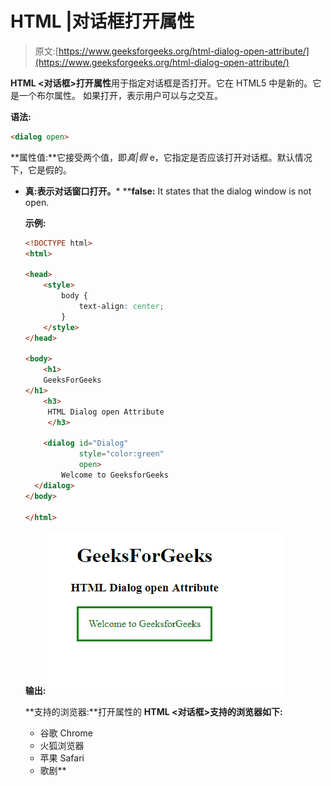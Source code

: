 # HTML |对话框打开属性

> 原文:[https://www.geeksforgeeks.org/html-dialog-open-attribute/](https://www.geeksforgeeks.org/html-dialog-open-attribute/)

**HTML <对话框>打开属性**用于指定对话框是否打开。它在 HTML5 中是新的。它是一个布尔属性。
如果打开，表示用户可以与之交互。

**语法:**

```html
<dialog open>
```

**属性值:**它接受两个值，即*真|假* e，它指定是否应该打开对话框。默认情况下，它是假的。

*   **真:表示对话窗口打开。***   ****false:** It states that the dialog window is not open.

    **示例:**

    ```html
    <!DOCTYPE html>
    <html>

    <head>
        <style>
            body {
                text-align: center;
            }
        </style>
    </head>

    <body>
        <h1>
        GeeksForGeeks
    </h1>
        <h3>
         HTML Dialog open Attribute
         </h3>

        <dialog id="Dialog"
                style="color:green"
                open>
            Welcome to GeeksforGeeks
      </dialog>
    </body>

    </html>
    ```

    **输出:**
    ![](img/b835572056c3ea4a869319ee97bf2c91.png)

    **支持的浏览器:**打开属性的 **HTML <对话框>支持的浏览器如下:**

    *   谷歌 Chrome
    *   火狐浏览器
    *   苹果 Safari
    *   歌剧**